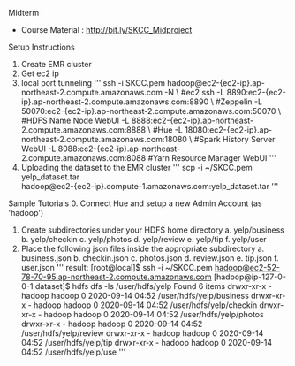 Midterm

* Course Material : http://bit.ly/SKCC_Midproject

Setup Instructions
1. Create EMR cluster
2. Get ec2 ip
3. local port tunneling
'''
ssh -i SKCC.pem hadoop@ec2-{ec2-ip}.ap-northeast-2.compute.amazonaws.com -N \       #ec2 ssh
 -L 8890:ec2-{ec2-ip}.ap-northeast-2.compute.amazonaws.com:8890 \                   #Zeppelin
 -L 50070:ec2-{ec2-ip}.ap-northeast-2.compute.amazonaws.com:50070 \                 #HDFS Name Node WebUI
 -L 8888:ec2-{ec2-ip}.ap-northeast-2.compute.amazonaws.com:8888 \                   #Hue
 -L 18080:ec2-{ec2-ip}.ap-northeast-2.compute.amazonaws.com:18080 \                 #Spark History Server WebUI
 -L 8088:ec2-{ec2-ip}.ap-northeast-2.compute.amazonaws.com:8088                     #Yarn Resource Manager WebUI
'''
4. Uploading the dataset to the EMR cluster
'''
scp -i ~/SKCC.pem yelp_dataset.tar \
hadoop@ec2-{ec2-ip}.compute-1.amazonaws.com:yelp_dataset.tar
'''


Sample Tutorials
0. Connect Hue and setup a new Admin Account (as 'hadoop')
1. Create subdirectories under your HDFS home directory
    a. yelp/business
    b. yelp/checkin
    c. yelp/photos
    d. yelp/review
    e. yelp/tip
    f. yelp/user
2. Place the following json files inside the appropriate subdirectory
    a. business.json
    b. checkin.json
    c. photos.json
    d. review.json
    e. tip.json
    f. user.json
'''
result:
[root@local]$ ssh -i ~/SKCC.pem hadoop@ec2-52-78-70-95.ap-northeast-2.compute.amazonaws.com
[hadoop@ip-127-0-0-1 dataset]$ hdfs dfs -ls /user/hdfs/yelp
Found 6 items
drwxr-xr-x   - hadoop hadoop          0 2020-09-14 04:52 /user/hdfs/yelp/business
drwxr-xr-x   - hadoop hadoop          0 2020-09-14 04:52 /user/hdfs/yelp/checkin
drwxr-xr-x   - hadoop hadoop          0 2020-09-14 04:52 /user/hdfs/yelp/photos
drwxr-xr-x   - hadoop hadoop          0 2020-09-14 04:52 /user/hdfs/yelp/review
drwxr-xr-x   - hadoop hadoop          0 2020-09-14 04:52 /user/hdfs/yelp/tip
drwxr-xr-x   - hadoop hadoop          0 2020-09-14 04:52 /user/hdfs/yelp/use
'''





    
    
    
    
    
    
    
    
    
